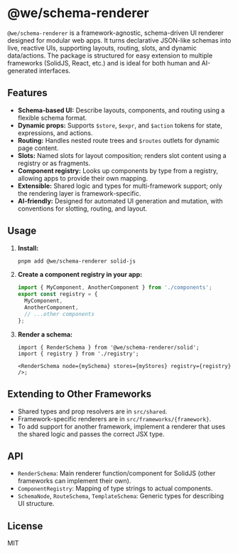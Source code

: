 # @we/schema-renderer

`@we/schema-renderer` is a framework-agnostic, schema-driven UI renderer designed for modular web apps. It turns declarative JSON-like schemas into live, reactive UIs, supporting layouts, routing, slots, and dynamic data/actions. The package is structured for easy extension to multiple frameworks (SolidJS, React, etc.) and is ideal for both human and AI-generated interfaces.

## Features

- **Schema-based UI:** Describe layouts, components, and routing using a flexible schema format.
- **Dynamic props:** Supports `$store`, `$expr`, and `$action` tokens for state, expressions, and actions.
- **Routing:** Handles nested route trees and `$routes` outlets for dynamic page content.
- **Slots:** Named slots for layout composition; renders slot content using a registry or as fragments.
- **Component registry:** Looks up components by type from a registry, allowing apps to provide their own mapping.
- **Extensible:** Shared logic and types for multi-framework support; only the rendering layer is framework-specific.
- **AI-friendly:** Designed for automated UI generation and mutation, with conventions for slotting, routing, and layout.

## Usage

1. **Install:**

   ```sh
   pnpm add @we/schema-renderer solid-js
   ```

2. **Create a component registry in your app:**

   ```ts
   import { MyComponent, AnotherComponent } from './components';
   export const registry = {
     MyComponent,
     AnotherComponent,
     // ...other components
   };
   ```

3. **Render a schema:**

   ```tsx
   import { RenderSchema } from '@we/schema-renderer/solid';
   import { registry } from './registry';

   <RenderSchema node={mySchema} stores={myStores} registry={registry} />;
   ```

## Extending to Other Frameworks

- Shared types and prop resolvers are in `src/shared`.
- Framework-specific renderers are in `src/frameworks/{framework}`.
- To add support for another framework, implement a renderer that uses the shared logic and passes the correct JSX type.

## API

- `RenderSchema`: Main renderer function/component for SolidJS (other frameworks can implement their own).
- `ComponentRegistry`: Mapping of type strings to actual components.
- `SchemaNode`, `RouteSchema`, `TemplateSchema`: Generic types for describing UI structure.

## License

MIT
